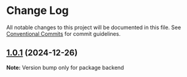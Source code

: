 # Change Log

All notable changes to this project will be documented in this file.
See [Conventional Commits](https://conventionalcommits.org) for commit guidelines.

## [1.0.1](https://github.com/tolerance-go/llm-good/compare/v0.3.5...v1.0.1) (2024-12-26)

**Note:** Version bump only for package backend
